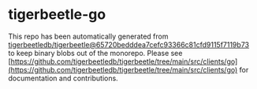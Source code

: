 # tigerbeetle-go
This repo has been automatically generated from [tigerbeetledb/tigerbeetle@65720bedddea7cefc93366c81cfd9115f7119b73](https://github.com/tigerbeetledb/tigerbeetle/commit/65720bedddea7cefc93366c81cfd9115f7119b73) to keep binary blobs out of the monorepo. Please see [https://github.com/tigerbeetledb/tigerbeetle/tree/main/src/clients/go](https://github.com/tigerbeetledb/tigerbeetle/tree/main/src/clients/go) for documentation and contributions.
